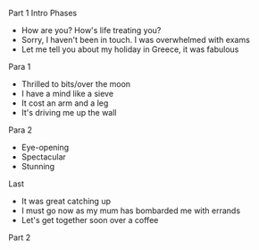 Part 1
Intro Phases
- How are you? How's life treating you?
- Sorry, I haven't been in touch. I was overwhelmed with exams
- Let me tell you about my holiday in Greece, it was fabulous

Para 1
- Thrilled to bits/over the moon
- I have a mind like a sieve
- It cost an arm and a leg
- It's driving me up the wall

Para 2
- Eye-opening
- Spectacular
- Stunning

Last
- It was great catching up
- I must go now as my mum has bombarded me with errands
- Let's get together soon over a coffee

Part 2
